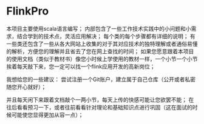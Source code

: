 # FlinkPro
本项目主要使用scala语言编写；
内部包含了一些工作技术实践中的小问题和小需求，结合学到的技术点，灵活应用解决；
每个类的每个步骤都有详细的说明；
有一些类还包含了一些从各大网站上收集的对于其对应技术的独特理解或者通俗易懂的解析，方便您的理解并且省去了您在网上查找的时间；
如果您愿意跟着本项目的使用文档（类似于教材书）像您小时候上学使用的教材一样，一个小节一个小节挨着每天敲下来，您一定可以找一个flink应用开发的高新岗位；

我想给您的一些建议：
尝试注册一个Git账户，建立属于自己仓库（公开或者私密随您开心就好）；

并且每天闲下来跟着文档敲个一两小节，每天上传的快感可能让您欲罢不能；
在往后看看预习一下，或者往前看看针对理论和基础知识点进行巩固（这在面试的时候可能使您显得更加从容一点）；
